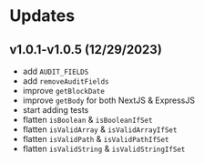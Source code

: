 # Updates

## v1.0.1-v1.0.5 (12/29/2023)  

* add `AUDIT_FIELDS`
* add `removeAuditFields`
* improve `getBlockDate`
* improve `getBody` for both NextJS & ExpressJS
* start adding tests
* flatten `isBoolean` & `isBooleanIfSet`
* flatten `isValidArray` & `isValidArrayIfSet`
* flatten `isValidPath` & `isValidPathIfSet`
* flatten `isValidString` & `isValidStringIfSet`
